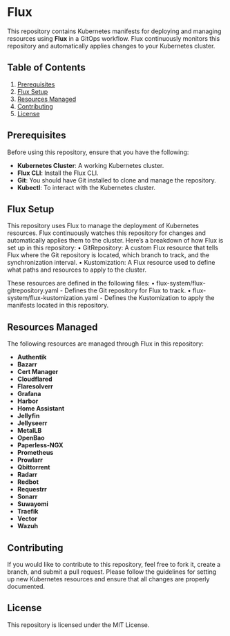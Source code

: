 # Flux

This repository contains Kubernetes manifests for deploying and managing resources using **Flux** in a GitOps workflow. Flux continuously monitors this repository and automatically applies changes to your Kubernetes cluster.

## Table of Contents
1. [Prerequisites](#prerequisites)
2. [Flux Setup](#flux-setup)
3. [Resources Managed](#resources-managed)
4. [Contributing](#contributing)
5. [License](#license)


## Prerequisites

Before using this repository, ensure that you have the following:

- **Kubernetes Cluster**: A working Kubernetes cluster.
- **Flux CLI**: Install the Flux CLI.
-	**Git**: You should have Git installed to clone and manage the repository.
-	**Kubectl**: To interact with the Kubernetes cluster.

## Flux Setup

This repository uses Flux to manage the deployment of Kubernetes resources. Flux continuously watches this repository for changes and automatically applies them to the cluster. Here’s a breakdown of how Flux is set up in this repository:
	•	GitRepository: A custom Flux resource that tells Flux where the Git repository is located, which branch to track, and the synchronization interval.
	•	Kustomization: A Flux resource used to define what paths and resources to apply to the cluster.

These resources are defined in the following files:
	•	flux-system/flux-gitrepository.yaml - Defines the Git repository for Flux to track.
	•	flux-system/flux-kustomization.yaml - Defines the Kustomization to apply the manifests located in this repository.


## Resources Managed

The following resources are managed through Flux in this repository:

- **Authentik**
- **Bazarr**
- **Cert Manager**
- **Cloudflared**
- **Flaresolverr**
- **Grafana**
- **Harbor**
- **Home Assistant**
- **Jellyfin**
- **Jellyseerr**
- **MetalLB**
- **OpenBao**
- **Paperless-NGX**
- **Prometheus**
- **Prowlarr**
- **Qbittorrent**
- **Radarr**
- **Redbot**
- **Requestrr**
- **Sonarr**
- **Suwayomi**
- **Traefik**
- **Vector**
- **Wazuh**

## Contributing

If you would like to contribute to this repository, feel free to fork it, create a branch, and submit a pull request. Please follow the guidelines for setting up new Kubernetes resources and ensure that all changes are properly documented.

## License

This repository is licensed under the MIT License.
